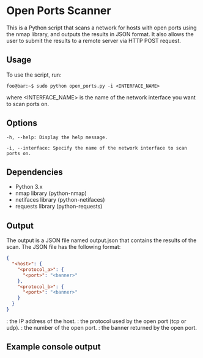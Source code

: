 # Open Ports Scanner

This is a Python script that scans a network for hosts with open ports using the nmap library, and outputs the results in JSON format. It also allows the user to submit the results to a remote server via HTTP POST request.

## Usage

To use the script, run:

```console
foo@bar:~$ sudo python open_ports.py -i <INTERFACE_NAME>
```

where <INTERFACE_NAME> is the name of the network interface you want to scan ports on.

## Options

`-h, --help: Display the help message.`

`-i, --interface: Specify the name of the network interface to scan ports on.`

## Dependencies

- Python 3.x
- nmap library (python-nmap)
- netifaces library (python-netifaces)
- requests library (python-requests)

## Output

The output is a JSON file named output.json that contains the results of the scan. The JSON file has the following format:

```json
{
  "<host>": {
    "<protocol_a>": {
      "<port>": "<banner>"
    },
    "<protocol_b>": {
      "<port>": "<banner>"
    }
  }
}
```

<host>: the IP address of the host.
<protocol>: the protocol used by the open port (tcp or udp).
<port>: the number of the open port.
<banner>: the banner returned by the open port.

## Example console output
